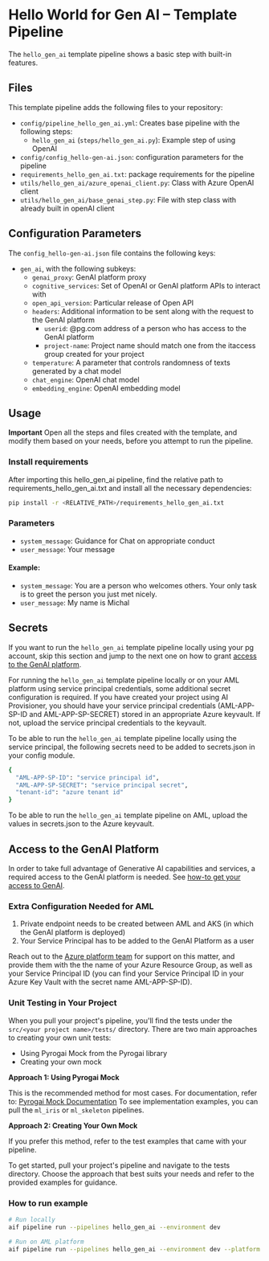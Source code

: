 # Hello World for Gen AI – Template Pipeline

The `hello_gen_ai` template pipeline shows a basic step with built-in features.

## Files

This template pipeline adds the following files to your repository:

- `config/pipeline_hello_gen_ai.yml`: Creates base pipeline with the following steps:
  - `hello_gen_ai` (`steps/hello_gen_ai.py`): Example step of using OpenAI
- `config/config_hello-gen-ai.json`: configuration parameters for the pipeline
- `requirements_hello_gen_ai.txt`: package requirements for the pipeline
- `utils/hello_gen_ai/azure_openai_client.py`: Class with Azure OpenAI client
- `utils/hello_gen_ai/base_genai_step.py`: File with step class with already built in openAI client

## Configuration Parameters

The `config_hello-gen-ai.json` file contains the following keys:
- `gen_ai`, with the following subkeys:
  - `genai_proxy`: GenAI platform proxy
  - `cognitive_services`: Set of OpenAI or GenAI platform APIs to interact with
  - `open_api_version`: Particular release of Open API
  - `headers`: Additional information to be sent along with the request to the GenAI platform
    - `userid`: @pg.com address of a person who has access to the GenAI platform
    - `project-name`: Project name should match one from the itaccess group created for your project
  - `temperature`: A parameter that controls randomness of texts generated by a chat model
  - `chat_engine`: OpenAI chat model
  - `embedding_engine`: OpenAI embedding model

## Usage

**Important** Open all the steps and files created with the template, and modify them based on your needs, before you attempt to run the pipeline.

### Install requirements

After importing this hello_gen_ai pipeline, find the relative path to requirements_hello_gen_ai.txt and install all the necessary dependencies:

```sh
pip install -r <RELATIVE_PATH>/requirements_hello_gen_ai.txt
```

### Parameters

- `system_message`: Guidance for Chat on appropriate conduct
- `user_message`: Your message

#### Example:
- `system_message`: You are a person who welcomes others. Your only task is to greet the person you just met nicely.  
- `user_message`: My name is Michal

## Secrets
If you want to run the `hello_gen_ai` template pipeline locally using your pg account, skip this section and jump to the next one on how to grant [access to the GenAI platform](#access-to-the-genai-platform).

For running the `hello_gen_ai` template pipeline locally or on your AML platform using service principal credentials, some additional secret configuration is required. If you have created your project using AI Provisioner, you should have your service principal credentials (AML-APP-SP-ID and AML-APP-SP-SECRET) stored in an appropriate Azure keyvault. If not, upload the service principal credentials to the keyvault.

To be able to run the `hello_gen_ai` template pipeline locally using the service principal, the following secrets need to be added to secrets.json in your config module.
```sh
{
  "AML-APP-SP-ID": "service principal id",
  "AML-APP-SP-SECRET": "service principal secret",
  "tenant-id": "azure tenant id"
}
```
To be able to run the `hello_gen_ai` template pipeline on AML, upload the values in secrets.json to the Azure keyvault.

## Access to the GenAI Platform

In order to take full advantage of Generative AI capabilities and services, a required access to the GenAI platform is needed. See [how-to get your access to GenAI](https://developerportal.pg.com/docs/default/Component/genAI-Platform/access/).

### Extra Configuration Needed for AML

1. Private endpoint needs to be created between AML and AKS (in which the GenAI platform is deployed) 
2. Your Service Principal has to be added to the GenAI Platform as a user

Reach out to the [Azure platform team](https://teams.microsoft.com/l/channel/19%3AszpkFR6LflPwP-210tConedwY4OHUqcS39K8vbc66FI1%40thread.tacv2/General?groupId=5e32fdcc-08a7-4230-9a91-f2b421084084&tenantId=3596192b-fdf5-4e2c-a6fa-acb706c963d8) for support on this matter, and provide them with the the name of your Azure Resource Group, as well as your Service Principal ID (you can find your Service Principal ID in your Azure Key Vault with the secret name AML-APP-SP-ID).

### Unit Testing in Your Project
When you pull your project's pipeline, you'll find the tests under the `src/<your project name>/tests/` directory. There are two main approaches to creating your own unit tests:
- Using Pyrogai Mock from the Pyrogai library
- Creating your own mock

**Approach 1: Using Pyrogai Mock**

This is the recommended method for most cases.
For documentation, refer to: [Pyrogai Mock Documentation](https://developerportal.pg.com/docs/default/Component/PyrogAI/test_mock_step/)
To see implementation examples, you can pull the `ml_iris` or `ml_skeleton` pipelines.

**Approach 2: Creating Your Own Mock**

If you prefer this method, refer to the test examples that came with your pipeline.

To get started, pull your project's pipeline and navigate to the tests directory. Choose the approach that best suits your needs and refer to the provided examples for guidance.

### How to run example

```bash
# Run locally
aif pipeline run --pipelines hello_gen_ai --environment dev
```

```bash
# Run on AML platform
aif pipeline run --pipelines hello_gen_ai --environment dev --platform AML
```
